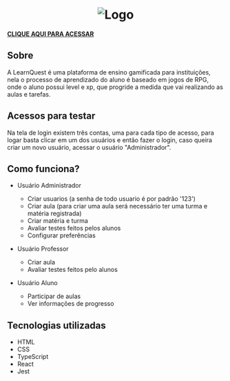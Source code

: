 ## <h1 align='center'>![Logo](https://github.com/gablucas/learnquest-react-ts/assets/96196591/2d2ab046-7ebf-430d-974b-3c04b0c0866a)
</h1>

**<a href='https://gablucas.github.io/learnquest-react-ts/' >CLIQUE AQUI PARA ACESSAR</a>**

## Sobre
A LearnQuest é uma plataforma de ensino gamificada para instituições, nela o processo de aprendizado do aluno é baseado em jogos de RPG, onde o aluno possui level e xp, que progride a medida que vai realizando as aulas e tarefas.

## Acessos para testar
Na tela de login existem três contas, uma para cada tipo de acesso, para logar basta clicar em um dos usuários e então fazer o login, caso queira criar um novo usuário, acessar o usuário "Administrador".
 
  ## Como funciona?
  - Usuário Administrador
    - Criar usuarios (a senha de todo usuario é por padrão '123')
    - Criar aula (para criar uma aula será necessário ter uma turma e matéria registrada)
    - Criar matéria e turma
    - Avaliar testes feitos pelos alunos
    - Configurar preferências

  - Usuário Professor
    - Criar aula
    - Avaliar testes feitos pelo alunos
   
  - Usuário Aluno
    - Participar de aulas
    - Ver informações de progresso

## Tecnologias utilizadas
- HTML
- CSS
- TypeScript
- React
- Jest
